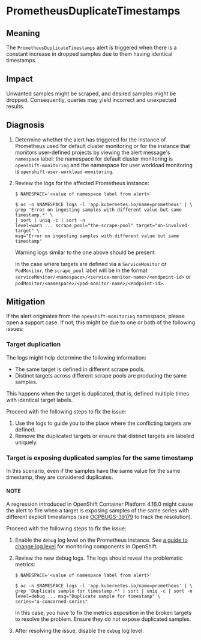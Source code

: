 # PrometheusDuplicateTimestamps

## Meaning

The `PrometheusDuplicateTimestamps` alert is triggered when there is a constant
increase in dropped samples due to them having identical timestamps.

## Impact

Unwanted samples might be scraped, and desired samples might be dropped.
Consequently, queries may yield incorrect and unexpected results.

## Diagnosis

1. Determine whether the alert has triggered for the instance of Prometheus used
   for default cluster monitoring or for the instance that monitors user-defined
   projects by viewing the alert message's `namespace` label: the namespace for
   default cluster monitoring is `openshift-monitoring` and the namespace for
   user workload monitoring is `openshift-user-workload-monitoring`.

2. Review the logs for the affected Prometheus instance:

   ```shell
   $ NAMESPACE='<value of namespace label from alert>'

   $ oc -n $NAMESPACE logs -l 'app.kubernetes.io/name=prometheus' | \
   grep 'Error on ingesting samples with different value but same timestamp.*' \
   | sort | uniq -c | sort -n
   level=warn ... scrape_pool="the-scrape-pool" target="an-involved-target" \
   msg="Error on ingesting samples with different value but same timestamp"
   ```

   Warning logs similar to the one above should be present.

   In the case where targets are defined via a `ServiceMonitor` or `PodMonitor`,
   the `scrape_pool` label will be in the format
   `serviceMonitor/<namespace>/<service-monitor-name>/<endpoint-id>` or
   `podMonitor/<namespace>/<pod-monitor-name>/<endpoint-id>`.

## Mitigation

If the alert originates from the `openshift-monitoring` namespace, please open a
support case. If not, this might be due to one or both of the following issues:

### Target duplication

The logs might help determine the following information:

- The same target is defined in different scrape pools.
- Distinct targets across different scrape pools are producing the same samples.

This happens when the target is duplicated, that is, defined multiple times with
identical target labels.

Proceed with the following steps to fix the issue:

1. Use the logs to guide you to the place where the conflicting targets are defined.
2. Remove the duplicated targets or ensure that distinct targets are labeled uniquely.

### Target is exposing duplicated samples for the same timestamp

In this scenario, even if the samples have the same value for the same
timestamp, they are considered duplicates.

#### NOTE

A regression introduced in OpenShift Container Platform 4.16.0 might cause the alert
to fire when a target is exposing samples of the same series with different explicit
timestamps (see [OCPBUGS-39179] to track the resolution).

Proceed with the following steps to fix the issue:

1. Enable the `debug` log level on the Prometheus instance. See
[a guide to change log level] for monitoring components in OpenShift.
2. Review the new debug logs. The logs should reveal the problematic metrics:

   ```shell
   $ NAMESPACE='<value of namespace label from alert>'

   $ oc -n $NAMESPACE logs -l 'app.kubernetes.io/name=prometheus' | \
   grep 'Duplicate sample for timestamp.*' | sort | uniq -c | sort -n
   level=debug ... msg="Duplicate sample for timestamp" \
   series="a-concerned-series"
   ```

   In this case, you have to fix the metrics exposition in the broken targets to
   resolve the problem. Ensure they do not expose duplicated samples.
3. After resolving the issue, disable the `debug` log level.

[a guide to change log level]: https://docs.openshift.com/container-platform/latest/observability/monitoring/config-map-reference-for-the-cluster-monitoring-operator.html

[OCPBUGS-39179]: https://issues.redhat.com/browse/OCPBUGS-39179
